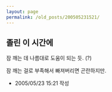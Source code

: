 ```yaml
---
layout: page
permalink: /old_posts/200505231521/
---
```


## 졸린 이 시간에

잠 깨는 데 나름대로 도움이 되는 듯. (?)

잠 깨는 걸로 부족해서 빠져버리면 곤란하지만. 





- 2005/05/23 15:21 작성